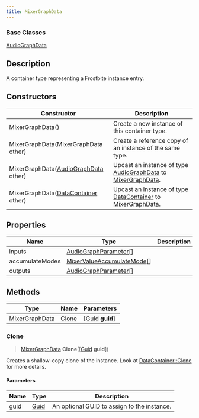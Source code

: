 ```yaml
---
title: MixerGraphData
---
```

### Base Classes

[AudioGraphData](AudioGraphData)

## Description

A container type representing a Frostbite instance entry.

## Constructors

| Constructor                                                               | Description                                                                                                         |
| ------------------------------------------------------------------------- | ------------------------------------------------------------------------------------------------------------------- |
| MixerGraphData()                                                          | Create a new instance of this container type.                                                                       |
| MixerGraphData(MixerGraphData other)                                      | Create a reference copy of an instance of the same type.                                                            |
| MixerGraphData([AudioGraphData](AudioGraphData) other)                    | Upcast an instance of type [AudioGraphData](AudioGraphData) to [MixerGraphData](MixerGraphData).                    |
| MixerGraphData([DataContainer](/vext/ref/shared/class/datacontainer) other) | Upcast an instance of type [DataContainer](/vext/ref/shared/class/datacontainer) to [MixerGraphData](MixerGraphData). |

## Properties

| Name            | Type                                                     | Description |
| --------------- | -------------------------------------------------------- | ----------- |
| inputs          | [AudioGraphParameter](AudioGraphParameter)\[\]           |             |
| accumulateModes | [MixerValueAccumulateMode](MixerValueAccumulateMode)\[\] |             |
| outputs         | [AudioGraphParameter](AudioGraphParameter)\[\]           |             |

## Methods

| Type                             | Name            | Parameters                                     |
| -------------------------------- | --------------- | ---------------------------------------------- |
| [MixerGraphData](MixerGraphData) | [Clone](#clone) | \[[Guid](/vext/ref/shared/class/guid) **guid**\] |

### Clone

> [MixerGraphData](MixerGraphData) **Clone**(\[[Guid](/vext/ref/shared/class/guid) **guid**\])

Creates a shallow-copy clone of the instance. Look at [DataContainer::Clone](/vext/ref/shared/class/datacontainer#clone) for more details.

#### Parameters

| Name | Type         | Description                                 |
| ---- | ------------ | ------------------------------------------- |
| guid | [Guid](Guid) | An optional GUID to assign to the instance. |
